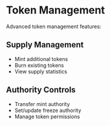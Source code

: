 # Token Management

Advanced token management features:

## Supply Management
- Mint additional tokens
- Burn existing tokens
- View supply statistics

## Authority Controls
- Transfer mint authority
- Set/update freeze authority
- Manage token permissions 